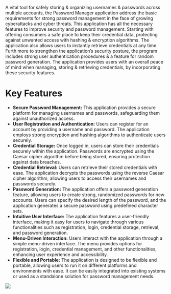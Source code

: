 

A vital tool for safely storing & organizing usernames & passwords across multiple accounts, the Password Manager application address the basic requirements for strong password management in the face of growing cyberattacks and cyber threats. This application has all the necessary features to improve security and password management. Starting with offering consumers a safe place to keep their credential data, protecting against unwanted access with hashing & encryption algorithms. The application also allows users to instantly retrieve credentials at any time. Furth more to strengthen the application’s security posture, the program includes strong user authentication procedures & a feature for random password generation. The application provides users with an overall peace of mind when managing, storing & retrieving credentials, by incorporating these security features.
# Key Features
- **Secure Password Management:** This application provides a secure platform for managing usernames and passwords, safeguarding them against unauthorized access.
- **User Registration and Authentication:** Users can register for an account by providing a username and password. The application employs strong encryption and hashing algorithms to authenticate users securely.
- **Credential Storage:** Once logged in, users can store their credentials securely within the application. Passwords are encrypted using the Caesar cipher algorithm before being stored, ensuring protection against data breaches.
- **Credential Retrieval:** Users can retrieve their stored credentials with ease. The application decrypts the passwords using the reverse Caesar cipher algorithm, allowing users to access their usernames and passwords securely.
- **Password Generation:** The application offers a password generation feature, allowing users to create strong, randomized passwords for new accounts. Users can specify the desired length of the password, and the application generates a secure password using predefined character sets.
- **Intuitive User Interface:** The application features a user-friendly interface, making it easy for users to navigate through various functionalities such as registration, login, credential storage, retrieval, and password generation.
- **Menu-Driven Interaction:** Users interact with the application through a simple menu-driven interface. The menu provides options for registration, login, credential management, and other functionalities, enhancing user experience and accessibility.
- **Flexible and Portable:** The application is designed to be flexible and portable, allowing users to run it on different platforms and environments with ease. It can be easily integrated into existing systems or used as a standalone solution for password management needs.

![](https://news.sophos.com/wp-content/uploads/2019/02/shutterstock_640477099-compressor-1.jpg)

